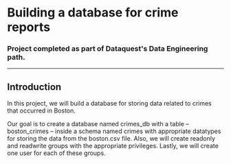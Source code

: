 # Building a database for crime reports

### Project completed as part of Dataquest's Data Engineering path. 

-----

## Introduction

In this project, we will build a database for storing data related to crimes that occurred in Boston. 

Our goal is to create a database named crimes_db with a table – boston_crimes – inside a schema named crimes with appropriate datatypes for storing the data from the boston.csv file. Also, we will create readonly and readwrite groups with the appropriate privileges. Lastly, we will create one user for each of these groups.